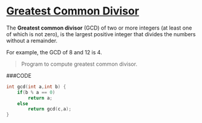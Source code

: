 [Greatest Common Divisor](http://codemons.com/codebase/greatest-common-divisor/)
===============

The __Greatest common divisor__ (GCD) of two or more integers (at least one of which is not zero), is the largest positive integer that divides the numbers without a remainder.</p>

For example, the GCD of 8 and 12 is 4.

> Program to compute greatest common divisor.

###CODE
```c
int gcd(int a,int b) {
    if(b % a == 0)
        return a;
    else
        return gcd(c,a);
}
```
